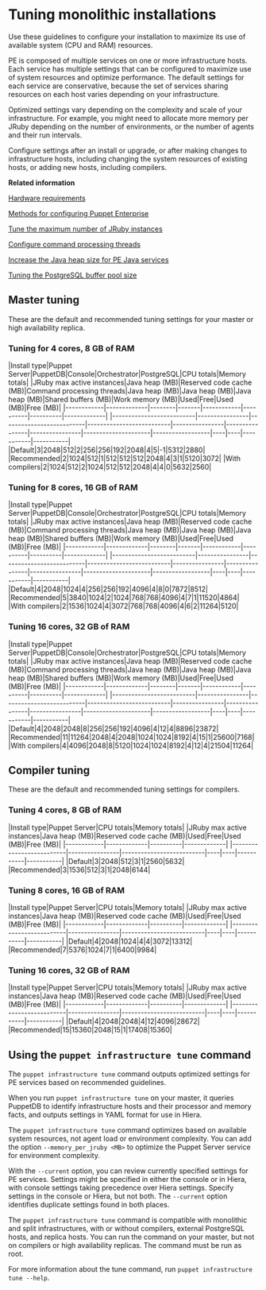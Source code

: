 # Tuning monolithic installations

Use these guidelines to configure your installation to maximize its use of available system \(CPU and RAM\) resources.

PE is composed of multiple services on one or more infrastructure hosts. Each service has multiple settings that can be configured to maximize use of system resources and optimize performance. The default settings for each service are conservative, because the set of services sharing resources on each host varies depending on your infrastructure.

Optimized settings vary depending on the complexity and scale of your infrastructure. For example, you might need to allocate more memory per JRuby depending on the number of environments, or the number of agents and their run intervals.

Configure settings after an install or upgrade, or after making changes to infrastructure hosts, including changing the system resources of existing hosts, or adding new hosts, including compilers.



**Related information**  


[Hardware requirements](hardware_requirements.md#)

[Methods for configuring Puppet Enterprise](config_intro.md#)

[Tune the maximum number of JRuby instances](config_puppetserver.md#)

[Configure command processing threads](config_puppetdb.md#)

[Increase the Java heap size for PE Java services](config_java_args.md#)

[Tuning the PostgreSQL buffer pool size](config_console.md#)

## Master tuning

These are the default and recommended tuning settings for your master or high availability replica.

### Tuning for 4 cores, 8 GB of RAM

|Install type|Puppet Server|PuppetDB|Console|Orchestrator|PostgreSQL|CPU totals|Memory totals|
|JRuby max active instances|Java heap \(MB\)|Reserved code cache \(MB\)|Command processing threads|Java heap \(MB\)|Java heap \(MB\)|Java heap \(MB\)|Shared buffers \(MB\)|Work memory \(MB\)|Used|Free|Used \(MB\)|Free \(MB\)|
|------------|-------------|--------|-------|------------|----------|----------|-------------|
|--------------------------|----------------|--------------------------|--------------------------|----------------|----------------|----------------|---------------------|------------------|----|----|-----------|-----------|
|Default|3|2048|512|2|256|256|192|2048|4|5|-1|5312|2880|
|Recommended|2|1024|512|1|512|512|512|2048|4|3|1|5120|3072|
|With compilers|2|1024|512|2|1024|512|512|2048|4|4|0|5632|2560|

### Tuning for 8 cores, 16 GB of RAM

|Install type|Puppet Server|PuppetDB|Console|Orchestrator|PostgreSQL|CPU totals|Memory totals|
|JRuby max active instances|Java heap \(MB\)|Reserved code cache \(MB\)|Command processing threads|Java heap \(MB\)|Java heap \(MB\)|Java heap \(MB\)|Shared buffers \(MB\)|Work memory \(MB\)|Used|Free|Used \(MB\)|Free \(MB\)|
|------------|-------------|--------|-------|------------|----------|----------|-------------|
|--------------------------|----------------|--------------------------|--------------------------|----------------|----------------|----------------|---------------------|------------------|----|----|-----------|-----------|
|Default|4|2048|1024|4|256|256|192|4096|4|8|0|7872|8512|
|Recommended|5|3840|1024|2|1024|768|768|4096|4|7|1|11520|4864|
|With compilers|2|1536|1024|4|3072|768|768|4096|4|6|2|11264|5120|

### Tuning 16 cores, 32 GB of RAM

|Install type|Puppet Server|PuppetDB|Console|Orchestrator|PostgreSQL|CPU totals|Memory totals|
|JRuby max active instances|Java heap \(MB\)|Reserved code cache \(MB\)|Command processing threads|Java heap \(MB\)|Java heap \(MB\)|Java heap \(MB\)|Shared buffers \(MB\)|Work memory \(MB\)|Used|Free|Used \(MB\)|Free \(MB\)|
|------------|-------------|--------|-------|------------|----------|----------|-------------|
|--------------------------|----------------|--------------------------|--------------------------|----------------|----------------|----------------|---------------------|------------------|----|----|-----------|-----------|
|Default|4|2048|2048|8|256|256|192|4096|4|12|4|8896|23872|
|Recommended|11|11264|2048|4|2048|1024|1024|8192|4|15|1|25600|7168|
|With compilers|4|4096|2048|8|5120|1024|1024|8192|4|12|4|21504|11264|

## Compiler tuning

These are the default and recommended tuning settings for compilers.

### Tuning 4 cores, 8 GB of RAM

|Install type|Puppet Server|CPU totals|Memory totals|
|JRuby max active instances|Java heap \(MB\)|Reserved code cache \(MB\)|Used|Free|Used \(MB\)|Free \(MB\)|
|------------|-------------|----------|-------------|
|--------------------------|----------------|--------------------------|----|----|-----------|-----------|
|Default|3|2048|512|3|1|2560|5632|
|Recommended|3|1536|512|3|1|2048|6144|

### Tuning 8 cores, 16 GB of RAM

|Install type|Puppet Server|CPU totals|Memory totals|
|JRuby max active instances|Java heap \(MB\)|Reserved code cache \(MB\)|Used|Free|Used \(MB\)|Free \(MB\)|
|------------|-------------|----------|-------------|
|--------------------------|----------------|--------------------------|----|----|-----------|-----------|
|Default|4|2048|1024|4|4|3072|13312|
|Recommended|7|5376|1024|7|1|6400|9984|

### Tuning 16 cores, 32 GB of RAM

|Install type|Puppet Server|CPU totals|Memory totals|
|JRuby max active instances|Java heap \(MB\)|Reserved code cache \(MB\)|Used|Free|Used \(MB\)|Free \(MB\)|
|------------|-------------|----------|-------------|
|--------------------------|----------------|--------------------------|----|----|-----------|-----------|
|Default|4|2048|2048|4|12|4096|28672|
|Recommended|15|15360|2048|15|1|17408|15360|

## Using the `puppet infrastructure tune` command

The `puppet infrastructure tune` command outputs optimized settings for PE services based on recommended guidelines.

When you run `puppet infrastructure tune` on your master, it queries PuppetDB to identify infrastructure hosts and their processor and memory facts, and outputs settings in YAML format for use in Hiera.

The `puppet infrastructure tune` command optimizes based on available system resources, not agent load or environment complexity. You can add the option `--memory_per_jruby <MB>` to optimize the Puppet Server service for environment complexity.

With the `--current` option, you can review currently specified settings for PE services. Settings might be specified in either the console or in Hiera, with console settings taking precedence over Hiera settings. Specify settings in the console or Hiera, but not both. The `--current` option identifies duplicate settings found in both places.

The `puppet infrastructure tune` command is compatible with monolithic and split infrastructures, with or without compilers, external PostgreSQL hosts, and replica hosts. You can run the command on your master, but not on compilers or high availability replicas. The command must be run as root.

For more information about the tune command, run `puppet infrastructure tune --help`.

